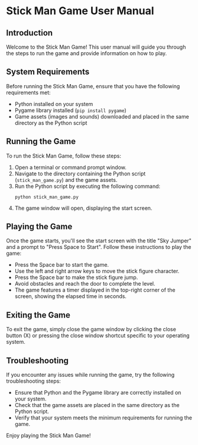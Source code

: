 # Stick Man Game User Manual

## Introduction
Welcome to the Stick Man Game! This user manual will guide you through the steps to run the game and provide information on how to play.

## System Requirements
Before running the Stick Man Game, ensure that you have the following requirements met:
- Python installed on your system
- Pygame library installed (`pip install pygame`)
- Game assets (images and sounds) downloaded and placed in the same directory as the Python script

## Running the Game
To run the Stick Man Game, follow these steps:
1. Open a terminal or command prompt window.
2. Navigate to the directory containing the Python script (`stick_man_game.py`) and the game assets.
3. Run the Python script by executing the following command:
   ```
   python stick_man_game.py
   ```
4. The game window will open, displaying the start screen.

## Playing the Game
Once the game starts, you'll see the start screen with the title "Sky Jumper" and a prompt to "Press Space to Start". Follow these instructions to play the game:
- Press the Space bar to start the game.
- Use the left and right arrow keys to move the stick figure character.
- Press the Space bar to make the stick figure jump.
- Avoid obstacles and reach the door to complete the level.
- The game features a timer displayed in the top-right corner of the screen, showing the elapsed time in seconds.

## Exiting the Game
To exit the game, simply close the game window by clicking the close button (X) or pressing the close window shortcut specific to your operating system.

## Troubleshooting
If you encounter any issues while running the game, try the following troubleshooting steps:
- Ensure that Python and the Pygame library are correctly installed on your system.
- Check that the game assets are placed in the same directory as the Python script.
- Verify that your system meets the minimum requirements for running the game.

Enjoy playing the Stick Man Game!

